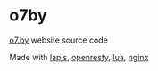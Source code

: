 # o7by
[o7.by](http://o7.by) website source code

Made with [lapis](https://leafo.net/lapis/), [openresty](https://openresty.org/en/), [lua](https://www.lua.org/), [nginx](https://www.nginx.com/)
